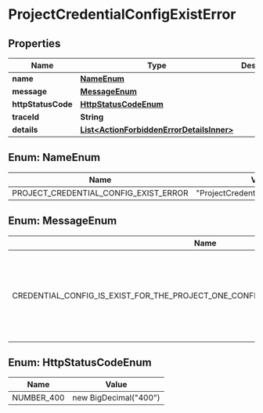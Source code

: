 # ProjectCredentialConfigExistError

## Properties

| Name               | Type                                                                                    | Description | Notes      |
| ------------------ | --------------------------------------------------------------------------------------- | ----------- | ---------- |
| **name**           | [**NameEnum**](#NameEnum)                                                               |             |            |
| **message**        | [**MessageEnum**](#MessageEnum)                                                         |             |            |
| **httpStatusCode** | [**HttpStatusCodeEnum**](#HttpStatusCodeEnum)                                           |             |            |
| **traceId**        | **String**                                                                              |             |            |
| **details**        | [**List&lt;ActionForbiddenErrorDetailsInner&gt;**](ActionForbiddenErrorDetailsInner.md) |             | [optional] |

## Enum: NameEnum

| Name                                  | Value                                         |
| ------------------------------------- | --------------------------------------------- |
| PROJECT_CREDENTIAL_CONFIG_EXIST_ERROR | &quot;ProjectCredentialConfigExistError&quot; |

## Enum: MessageEnum

| Name                                                                              | Value                                                                                          |
| --------------------------------------------------------------------------------- | ---------------------------------------------------------------------------------------------- |
| CREDENTIAL_CONFIG_IS_EXIST_FOR_THE_PROJECT_ONE_CONFIG_IS_ALLOWED_FOR_EACH_PROJECT | &quot;Credential config is exist for the project, one config is allowed for each project&quot; |

## Enum: HttpStatusCodeEnum

| Name       | Value                           |
| ---------- | ------------------------------- |
| NUMBER_400 | new BigDecimal(&quot;400&quot;) |
